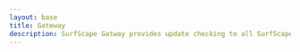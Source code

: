 ```yaml
---
layout: base
title: Gateway
description: SurfScape Gatway provides update checking to all SurfScape projects and services
---
```

